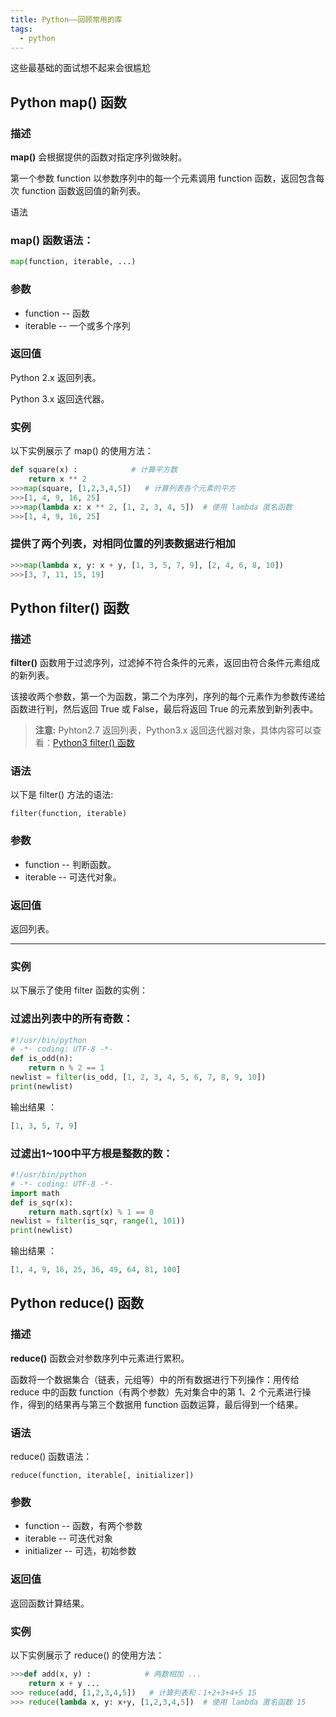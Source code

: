 ```yaml
---
title: Python——回顾常用的库
tags:
  - python
---
```


这些最基础的面试想不起来会很尴尬

<!--more-->

## Python map() 函数

### 描述

**map()** 会根据提供的函数对指定序列做映射。

第一个参数 function 以参数序列中的每一个元素调用 function 函数，返回包含每次 function 函数返回值的新列表。

语法

### map() 函数语法：

```python
map(function, iterable, ...)
```

### 参数

- function -- 函数
- iterable -- 一个或多个序列

### 返回值

Python 2.x 返回列表。

Python 3.x 返回迭代器。

### 实例

以下实例展示了 map() 的使用方法：

``````python
def square(x) :            # 计算平方数
	return x ** 2
>>>map(square, [1,2,3,4,5])   # 计算列表各个元素的平方
>>>[1, 4, 9, 16, 25]
>>>map(lambda x: x ** 2, [1, 2, 3, 4, 5])  # 使用 lambda 匿名函数
>>>[1, 4, 9, 16, 25]
``````



### 提供了两个列表，对相同位置的列表数据进行相加
``````python
>>>map(lambda x, y: x + y, [1, 3, 5, 7, 9], [2, 4, 6, 8, 10])
>>>[3, 7, 11, 15, 19]
``````





## Python filter() 函数

### 描述

**filter()** 函数用于过滤序列，过滤掉不符合条件的元素，返回由符合条件元素组成的新列表。

该接收两个参数，第一个为函数，第二个为序列，序列的每个元素作为参数传递给函数进行判，然后返回 True 或 False，最后将返回 True 的元素放到新列表中。

> **注意:** Pyhton2.7 返回列表，Python3.x 返回迭代器对象，具体内容可以查看：[Python3 filter() 函数](http://www.runoob.com/python3/python3-func-filter.html)

### 语法

以下是 filter() 方法的语法:

```
filter(function, iterable)
```

### 参数

- function -- 判断函数。
- iterable -- 可迭代对象。

### 返回值

返回列表。

------

### 实例

以下展示了使用 filter 函数的实例：

### 过滤出列表中的所有奇数：

``````python
#!/usr/bin/python 
# -*- coding: UTF-8 -*-   
def is_odd(n):
	return n % 2 == 1
newlist = filter(is_odd, [1, 2, 3, 4, 5, 6, 7, 8, 9, 10]) 
print(newlist)
``````



输出结果 ：

```python
[1, 3, 5, 7, 9]
```

### 过滤出1~100中平方根是整数的数：

``````python
#!/usr/bin/python 
# -*- coding: UTF-8 -*-   
import math 
def is_sqr(x):     
	return math.sqrt(x) % 1 == 0
newlist = filter(is_sqr, range(1, 101)) 
print(newlist)
``````



输出结果 ：

```python
[1, 4, 9, 16, 25, 36, 49, 64, 81, 100]
```





## Python reduce() 函数

### 描述

**reduce()** 函数会对参数序列中元素进行累积。

函数将一个数据集合（链表，元组等）中的所有数据进行下列操作：用传给 reduce 中的函数 function（有两个参数）先对集合中的第 1、2 个元素进行操作，得到的结果再与第三个数据用 function 函数运算，最后得到一个结果。

### 语法

reduce() 函数语法：

```
reduce(function, iterable[, initializer])
```

### 参数

- function -- 函数，有两个参数
- iterable -- 可迭代对象
- initializer -- 可选，初始参数

### 返回值

返回函数计算结果。

### 实例

以下实例展示了 reduce() 的使用方法：

``````python
>>>def add(x, y) :            # 两数相加 ...     
	return x + y ...  
>>> reduce(add, [1,2,3,4,5])   # 计算列表和：1+2+3+4+5 15 
>>> reduce(lambda x, y: x+y, [1,2,3,4,5])  # 使用 lambda 匿名函数 15
``````

